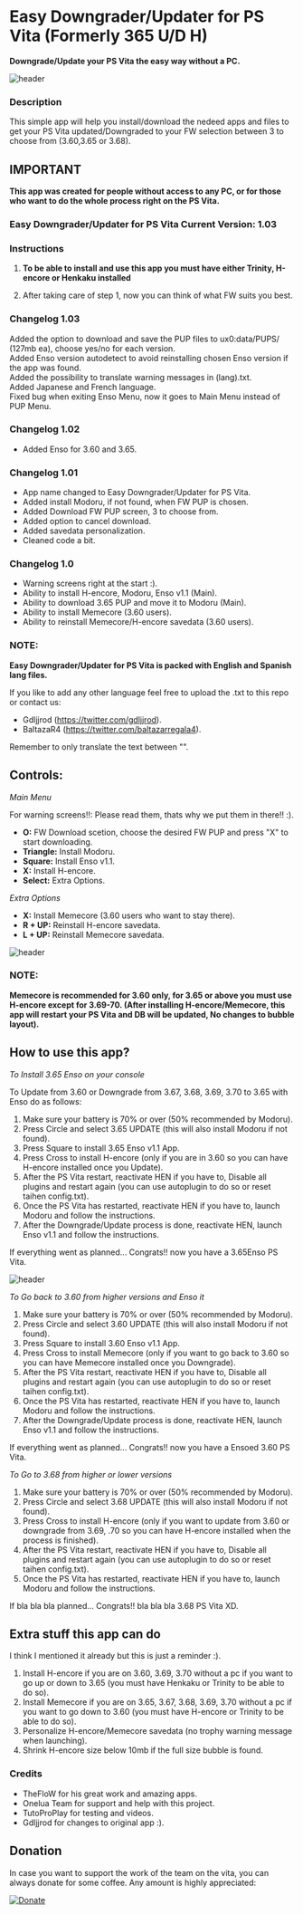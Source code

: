 # Easy Downgrader/Updater for PS Vita (Formerly 365 U/D H)
**Downgrade/Update your PS Vita the easy way without a PC.**

![header](Preview.png)

### Description ###
This simple app will help you install/download the nedeed apps and files to get your PS Vita updated/Downgraded to your FW selection between 3 to choose from (3.60,3.65 or 3.68).

## IMPORTANT ##
**This app was created for people without access to any PC, or for those who want to do the whole process right on the PS Vita.**

### Easy Downgrader/Updater for PS Vita Current Version: 1.03 ###


### Instructions ###
1. **To be able to install and use this app you must have either Trinity, H-encore or Henkaku installed**

2. After taking care of step 1, now you can think of what FW suits you best.

### Changelog 1.03 ###
Added the option to download and save the PUP files to ux0:data/PUPS/ (127mb ea), choose yes/no for each version.<br>
Added Enso version autodetect to avoid reinstalling chosen Enso version if the app was found.<br>
Added the possibility to translate warning messages in (lang).txt.<br>
Added Japanese and French language.<br>
Fixed bug when exiting Enso Menu, now it goes to Main Menu instead of PUP Menu.<br>

### Changelog 1.02 ###
- Added Enso for 3.60 and 3.65.<br>

### Changelog 1.01 ###

- App name changed to Easy Downgrader/Updater for PS Vita.<br>
- Added install Modoru, if not found, when FW PUP is chosen.<br>
- Added Download FW PUP screen, 3 to choose from.<br>
- Added option to cancel download.<br>
- Added savedata personalization.<br>
- Cleaned code a bit.<br>

### Changelog 1.0 ###
- Warning screens right at the start :).<br>
- Ability to install H-encore, Modoru, Enso v1.1 (Main).<br>
- Ability to download 3.65 PUP and move it to Modoru (Main).<br>
- Ability to install Memecore (3.60 users).<br>
- Ability to reinstall Memecore/H-encore savedata (3.60 users).<br>

### NOTE: ###

**Easy Downgrader/Updater for PS Vita is packed with English and Spanish lang files.**

If you like to add any other language feel free to upload the .txt to this repo or contact us:

- Gdljjrod (https://twitter.com/gdljjrod).
- BaltazaR4 (https://twitter.com/baltazarregala4).

Remember to only translate the text between "".

## Controls:  ##

*Main Menu*

For warning screens!!: Please read them, thats why we put them in there!! :).

- **O:** FW Download scetion, choose the desired FW PUP and press "X" to start downloading.<br>
- **Triangle:** Install Modoru.<br>
- **Square:** Install Enso v1.1.<br>
- **X:** Install H-encore.<br>
- **Select:** Extra Options.<br>

*Extra Options*

- **X:** Install Memecore (3.60 users who want to stay there).<br>
- **R + UP:** Reinstall H-encore savedata.<br>
- **L + UP:** Reinstall Memecore savedata.<br>

![header](ExtraSettings.png)

### NOTE: ###
**Memecore is recommended for 3.60 only, for 3.65 or above you must use H-encore except for 3.69-70.
(After installing H-encore/Memecore, this app will restart your PS Vita and DB will be updated, No changes to bubble layout).**

## How to use this app? ##

*To Install 3.65 Enso on your console*

To Update from 3.60 or Downgrade from 3.67, 3.68, 3.69, 3.70 to 3.65 with Enso do as follows:<br>
1. Make sure your battery is 70% or over (50% recommended by Modoru).<br>
2. Press Circle and select 3.65 UPDATE (this will also install Modoru if not found).<br>
3. Press Square to install 3.65 Enso v1.1 App.<br>
4. Press Cross to install H-encore (only if you are in 3.60 so you can have H-encore installed once you Update).<br>
5. After the PS Vita restart, reactivate HEN if you have to, Disable all plugins and restart again (you can use autoplugin to do so or reset taihen config.txt).<br>
6. Once the PS Vita has restarted, reactivate HEN if you have to, launch Modoru and follow the instructions.<br>
7. After the Downgrade/Update process is done, reactivate HEN, launch Enso v1.1 and follow the instructions.<br>

If everything went as planned... Congrats!! now you have a 3.65Enso PS Vita.

![header](PreviewsImgs.png)

*To Go back to 3.60 from higher versions and Enso it*

1. Make sure your battery is 70% or over (50% recommended by Modoru).<br>
2. Press Circle and select 3.60 UPDATE (this will also install Modoru if not found).<br>
3. Press Square to install 3.60 Enso v1.1 App.<br>
4. Press Cross to install Memecore (only if you want to go back to 3.60 so you can have Memecore installed once you Downgrade).<br>
5. After the PS Vita restart, reactivate HEN if you have to, Disable all plugins and restart again (you can use autoplugin to do so or reset taihen config.txt).<br>
6. Once the PS Vita has restarted, reactivate HEN if you have to, launch Modoru and follow the instructions.<br>
7. After the Downgrade/Update process is done, reactivate HEN, launch Enso v1.1 and follow the instructions.<br>

If everything went as planned... Congrats!! now you have a Ensoed 3.60 PS Vita.

*To Go to 3.68 from higher or lower versions*

1. Make sure your battery is 70% or over (50% recommended by Modoru).<br>
2. Press Circle and select 3.68 UPDATE (this will also install Modoru if not found).<br>
3. Press Cross to install H-encore (only if you want to update from 3.60 or downgrade from 3.69, .70 so you can have H-encore installed when the process is finished).<br>
4. After the PS Vita restart, reactivate HEN if you have to, Disable all plugins and restart again (you can use autoplugin to do so or reset taihen config.txt).<br>
5. Once the PS Vita has restarted, reactivate HEN if you have to, launch Modoru and follow the instructions.<br>

If bla bla bla planned... Congrats!! bla bla bla 3.68 PS Vita XD.

## Extra stuff this app can do ##

I think I mentioned it already but this is just a reminder :).<br>
1. Install H-encore if you are on 3.60, 3.69, 3.70 without a pc if you want to go up or down to 3.65 (you must have Henkaku or Trinity to be able to do so).<br>
2. Install Memecore if you are on 3.65, 3.67, 3.68, 3.69, 3.70 without a pc if you want to go down to 3.60 (you must have H-encore or Trinity to be able to do so).<br>
3. Personalize H-encore/Memecore savedata (no trophy warning message when launching).<br>
4. Shrink H-encore size below 10mb if the full size bubble is found.<br>

### Credits ###
- TheFloW for his great work and amazing apps.
- Onelua Team for support and help with this project.
- TutoProPlay for testing and videos.
- Gdljjrod for changes to original app :).

## Donation ##
In case you want to support the work of the team on the vita, you can always donate for some coffee. Any amount is highly appreciated:

[![Donate](https://www.paypalobjects.com/en_US/i/btn/btn_donateCC_LG.gif)](https://www.paypal.com/cgi-bin/webscr?cmd=_donations&business=YHZ5XBWEXP8ZY&lc=MX&item_name=ONElua%20Team%20Projects&item_number=AdrenalineBubbleManager&currency_code=USD&bn=PP%2dDonationsBF%3abtn_donateCC_LG%2egif%3aNonHosted)
